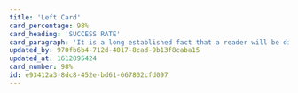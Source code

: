 ```yaml
---
title: 'Left Card'
card_percentage: 98%
card_heading: 'SUCCESS RATE'
card_paragraph: 'It is a long established fact that a reader will be distracted by the readable content of a page when looking at its layout.'
updated_by: 970fb6b4-712d-4017-8cad-9b13f8caba15
updated_at: 1612895424
card_number: 98%
id: e93412a3-8dc8-452e-bd61-667802cfd097
---
```

